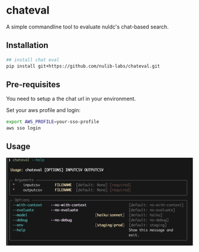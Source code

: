 # chateval

A simple commandline tool to evaluate nuldc's chat-based search.

## Installation

```bash 
## install chat eval
pip install git+https://github.com/nulib-labs/chateval.git
```

## Pre-requisites 

You need to setup a the chat url in your environment.

Set your aws profile and login: 

```bash
export AWS_PROFILE=your-sso-profile
aws sso login
```

## Usage 

![chateval](chateval.png)
